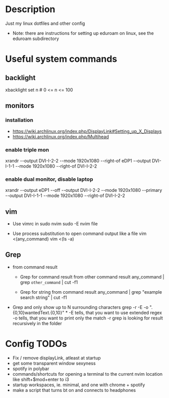 # Description
Just my linux dotfiles and other config

* Note: there are instructions for setting up eduroam on linux, see the eduroam subdirectory

# Useful system commands
## backlight
xbacklight set n 
    # 0 <= n <= 100

## monitors
### installation
* https://wiki.archlinux.org/index.php/DisplayLink#Setting_up_X_Displays
* https://wiki.archlinux.org/index.php/Multihead

### enable triple mon
xrandr --output DVI-I-2-2 --mode 1920x1080 --right-of eDP1 --output DVI-I-1-1 --mode 1920x1080 --right-of DVI-I-2-2

### enable dual monitor, disable laptop
xrandr --output eDP1 --off --output DVI-I-2-2 --mode 1920x1080 --primary --output DVI-I-1-1 --mode 1920x1080 --right-of DVI-I-2-2

## vim
* Use vimrc in sudo nvim
sudo -E nvim file

* Use process substitution to open command output like a file
vim <(any_command)
vim <(ls -a)

## Grep
* from command result
    * Grep for command result from other command result
        any_command | grep `other_command` | cut -f1

    * Grep for string from command result
        any_command | grep "example search string" | cut -f1


* Grep and only show up to N surrounding characters
    grep -r -E -o ".{0,10}wantedText.{0,10}" *
        -E tells, that you want to use extended regex
        -o tells, that you want to print only the match
        -r grep is looking for result recursively in the folder

# Config TODOs
* Fix / remove displayLink, atleast at startup
* get some transparent window sexyness
* spotify in polybar
* commands/shortcuts for opening a terminal to the current nvim location like shift+$mod+enter to i3
* startup workspaces, ie. minimal, and one with chrome + spotify
* make a script that turns bt on and connects to headphones
